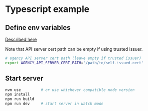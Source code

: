 # Typescript example

## Define env variables

[Described here](../README.md#setup-env-variables-for-the-agency-connection)

Note that API server cert path can be empty if using trusted issuer.

```bash
# agency API server cert path (leave empty if trusted issuer)
export AGENCY_API_SERVER_CERT_PATH='/path/to/self-issued-cert'
```

## Start server

```bash
nvm use         # or use whichever compatible node version
npm install
npm run build
npm run dev     # start server in watch mode
```
